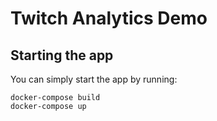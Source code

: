 # Twitch Analytics Demo

## Starting the app

You can simply start the app by running:

```
docker-compose build
docker-compose up
```